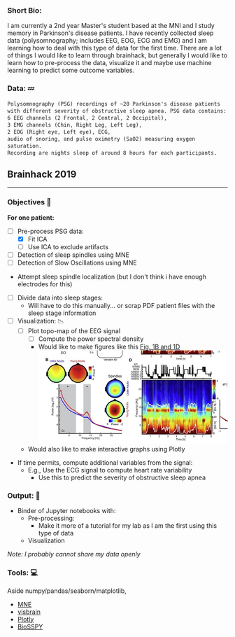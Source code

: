 ### Short Bio: ###
I am currently a 2nd year Master's student based at the MNI and I study memory in Parkinson's disease patients. I have recently collected sleep data (polysomnography; includes EEG, EOG, ECG and EMG) and I am learning how to deal with this type of data for the first time. There are a lot of things I would like to learn through brainhack, but generally I would like to learn how to pre-process the data, visualize it and maybe use machine learning to predict some outcome variables.

### Data: :zzz:
    Polysomnography (PSG) recordings of ~20 Parkinson's disease patients 
    with different severity of obstructive sleep apnea. PSG data contains:
    6 EEG channels (2 Frontal, 2 Central, 2 Occipital), 
    3 EMG channels (Chin, Right Leg, Left Leg), 
    2 EOG (Right eye, Left eye), ECG, 
    audio of snoring, and pulse oximetry (SaO2) measuring oxygen saturation. 
    Recording are nights sleep of around 8 hours for each participants.

## Brainhack 2019 
------
### Objectives   :date:
**For one patient:**
- [ ] Pre-process PSG data:
    - [X] Fit ICA
    - [ ] Use ICA to exclude artifacts
- [ ] Detection of sleep spindles using MNE
- [ ] Detection of Slow Oscillations using MNE
- Attempt sleep spindle localization (but I don't think i have enough electrodes for this)
- [ ] Divide data into sleep stages:
    - Will have to do this manually... or scrap PDF patient files with the sleep stage information
- [ ] Visualization: :chart_with_downwards_trend:
    - [ ] Plot topo-map of the EEG signal
        - [ ] Compute the power spectral density
        - Would like to make figures like this
    [Fig. 1B and 1D](https://www.cell.com/neuron/pdfExtended/S0896-6273(17)31073-5)
    ![Verynicefig](images/Fig_from_walker.jpg)
    - Would also like to make interactive graphs using Plotly
- If time permits, compute additional variables from the signal:
    - E.g., Use the ECG signal to compute heart rate variability
        - Use this to predict the severity of obstructive sleep apnea
### Output: :file_folder:
- Binder of Jupyter notebooks with:
    - Pre-processing:
        - Make it more of a tutorial for my lab as I am the first using this type of data
    - Visualization

*Note: I probably cannot share my data openly*
### Tools: :computer:
Aside numpy/pandas/seaborn/matplotlib,
* [MNE](https://martinos.org/mne/stable/index.html)
* [visbrain](http://visbrain.org/sleep.html)
* [Plotly](https://plot.ly/python/)
* [BioSSPY](https://github.com/PIA-Group/BioSPPy)
